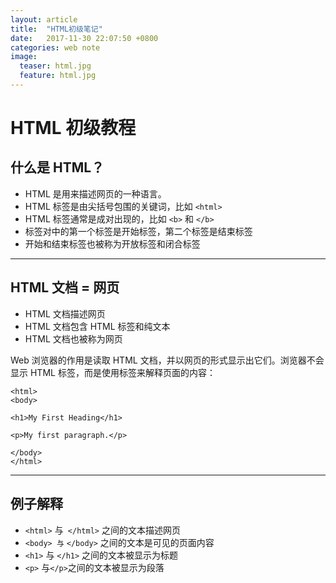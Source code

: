 ```yaml
---
layout: article
title:  "HTML初级笔记"
date:   2017-11-30 22:07:50 +0800
categories: web note
image:
  teaser: html.jpg
  feature: html.jpg
---
```



# HTML 初级教程




## 什么是 HTML？
* HTML 是用来描述网页的一种语言。
* HTML 标签是由尖括号包围的关键词，比如 `<html>`
* HTML 标签通常是成对出现的，比如 `<b>` 和 `</b>`
* 标签对中的第一个标签是开始标签，第二个标签是结束标签
* 开始和结束标签也被称为开放标签和闭合标签

*** 

## HTML 文档 = 网页
* HTML 文档描述网页
* HTML 文档包含 HTML 标签和纯文本
* HTML 文档也被称为网页


Web 浏览器的作用是读取 HTML 文档，并以网页的形式显示出它们。浏览器不会显示 HTML 标签，而是使用标签来解释页面的内容：

```
<html>
<body>

<h1>My First Heading</h1>

<p>My first paragraph.</p>

</body>
</html>
```

***

## 例子解释
* `<html>` 与` </html>` 之间的文本描述网页
* `<body> 与` `</body>` 之间的文本是可见的页面内容
* `<h1>` 与 `</h1>` 之间的文本被显示为标题
* `<p>` 与` </p> `之间的文本被显示为段落